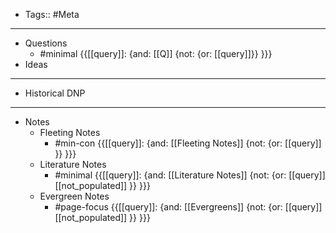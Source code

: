 - Tags:: #Meta
- ---
- Questions
    - #minimal {{[[query]]: {and: [[Q]]  {not: {or: [[query]]}}  }}}
- Ideas
- ---
- Historical DNP
- ---
- Notes
    - Fleeting Notes
        - #min-con {{[[query]]: {and: [[Fleeting Notes]] {not: {or: [[query]] }}  }}}
    - Literature Notes
        - #minimal {{[[query]]: {and: [[Literature Notes]]  {not: {or: [[query]] [[not_populated]] }}  }}}
    - Evergreen Notes
        - #page-focus {{[[query]]: {and: [[Evergreens]] {not: {or: [[query]] [[not_populated]] }}  }}}
